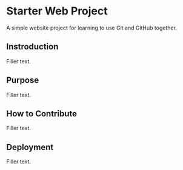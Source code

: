 # Starter Web Project

A simple website project for learning to use Git and GitHub together.

## Instroduction

Filler text.

## Purpose

Filler text.

## How to Contribute

Filler text.

## Deployment

Filler text.